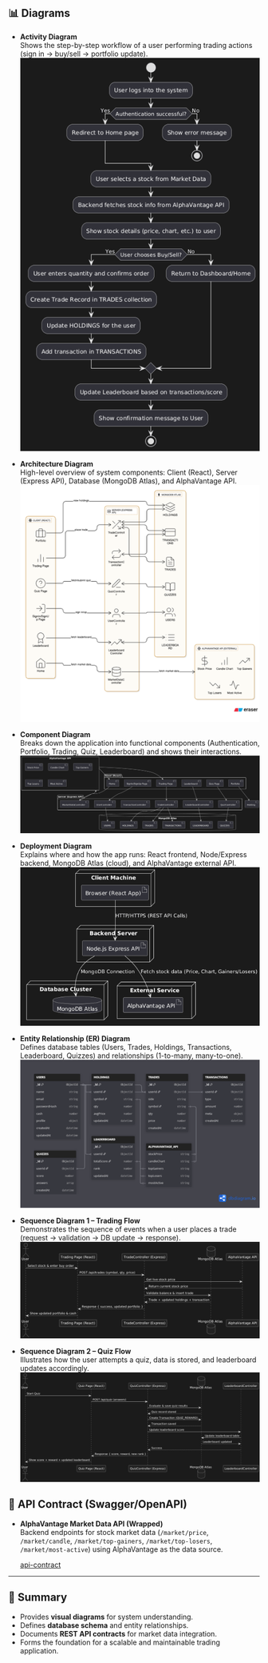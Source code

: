 
## 📊 Diagrams

- **Activity Diagram**  
  Shows the step-by-step workflow of a user performing trading actions (sign in → buy/sell → portfolio update).  
  ![activity-diagram](./Activity_Diagram.png)

- **Architecture Diagram**  
  High-level overview of system components: Client (React), Server (Express API), Database (MongoDB Atlas), and AlphaVantage API.  
  ![architect-diagram](./Architect_Diagram.png)

- **Component Diagram**  
  Breaks down the application into functional components (Authentication, Portfolio, Trading, Quiz, Leaderboard) and shows their interactions.  
  ![component-diagram](./Component_Diagram.png)

- **Deployment Diagram**  
  Explains where and how the app runs: React frontend, Node/Express backend, MongoDB Atlas (cloud), and AlphaVantage external API.  
  ![deployment-diagram](./Deploy_Diagram.png) 

- **Entity Relationship (ER) Diagram**  
  Defines database tables (Users, Trades, Holdings, Transactions, Leaderboard, Quizzes) and relationships (1-to-many, many-to-one).  
  ![er-diagram](./ER_Diagram.png)

- **Sequence Diagram 1 – Trading Flow**  
  Demonstrates the sequence of events when a user places a trade (request → validation → DB update → response).  
  ![seq-diagram_1](./Sequance_Diagram_1.png)

- **Sequence Diagram 2 – Quiz Flow**  
  Illustrates how the user attempts a quiz, data is stored, and leaderboard updates accordingly.  
  ![seq-diagram_2](./Sequence_Diagram_2.png)


## 🔗 API Contract (Swagger/OpenAPI)

- **AlphaVantage Market Data API (Wrapped)**  
  Backend endpoints for stock market data (`/market/price`, `/market/candle`, `/market/top-gainers`, `/market/top-losers`, `/market/most-active`) using AlphaVantage as the data source.

  [api-contract](./API%20Contract.docx)
---

## 📌 Summary

- Provides **visual diagrams** for system understanding.  
- Defines **database schema** and entity relationships.  
- Documents **REST API contracts** for market data integration.  
- Forms the foundation for a scalable and maintainable trading application.
